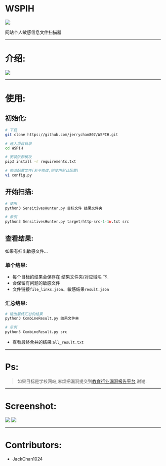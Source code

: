 

# WSPIH


![](https://github.com/jerrychan807/WSPIH/blob/master/img/logo.png)

网站个人敏感信息文件扫描器

---

# 介绍:

![](https://github.com/jerrychan807/WSPIH/blob/master/img/flow.png)

---

# 使用:

## 初始化:

```bash
# 下载
git clone https://github.com/jerrychan807/WSPIH.git

# 进入项目目录
cd WSPIH

# 安装依赖模块
pip3 install -r requirements.txt

# 修改配置文件(若不修改,则使用默认配置)
vi config.py
```

## 开始扫描:

```python
# 使用
python3 SensitivesHunter.py 目标文件 结果文件夹

# 示例
python3 SensitivesHunter.py target/http-src-1-1w.txt src
```


## 查看结果:

如果有扫出敏感文件...

### 单个结果:

- 每个目标的结果会保存在 结果文件夹/对应域名 下.
- 会保留有问题的敏感文件
- 文件链接`file_links.json`、敏感结果`result.json`


### 汇总结果:

```python
# 输出最终汇总的结果
python3 CombineResult.py 结果文件夹

# 示例
python3 CombineResult.py src
```

- 查看最终合并的结果:`all_result.txt `

---

# Ps:

> 如果目标是学校网站,麻烦把漏洞提交到[教育行业漏洞报告平台](https://src.edu-info.edu.cn),谢谢.

---

# Screenshot:

![](https://github.com/jerrychan807/WSPIH/blob/master/img/sc1.png)
![](https://github.com/jerrychan807/WSPIH/blob/master/img/sc2.png)

---

# Contributors:

- JackChan1024





